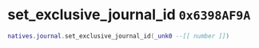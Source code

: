 # set_exclusive_journal_id `0x6398AF9A`

```lua
natives.journal.set_exclusive_journal_id(_unk0 --[[ number ]])
```